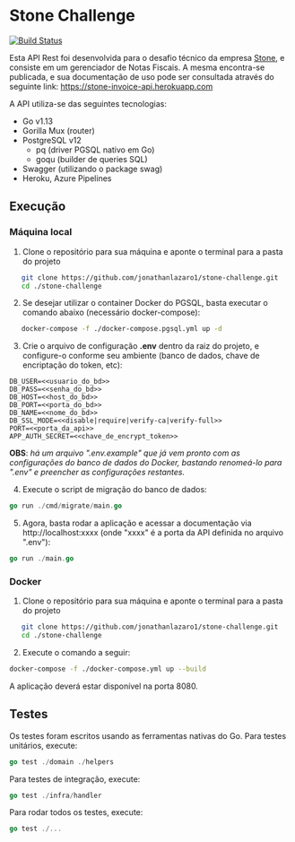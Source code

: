 # Stone Challenge

[![Build Status](https://dev.azure.com/jonathanlazaro1/Invoice%20API/_apis/build/status/jonathanlazaro1.stone-challenge?branchName=master)](https://dev.azure.com/jonathanlazaro1/Invoice%20API/_build/latest?definitionId=2&branchName=master)

Esta API Rest foi desenvolvida para o desafio técnico da empresa [Stone](https://www.stone.com.br), e consiste em um gerenciador de Notas Fiscais. A mesma encontra-se publicada, e sua documentação de uso pode ser consultada através do seguinte link:
https://stone-invoice-api.herokuapp.com

A API utiliza-se das seguintes tecnologias:

- Go v1.13
- Gorilla Mux (router)
- PostgreSQL v12
  - pq (driver PGSQL nativo em Go)
  - goqu (builder de queries SQL)
- Swagger (utilizando o package swag)
- Heroku, Azure Pipelines

## Execução

### Máquina local

1. Clone o repositório para sua máquina e aponte o terminal para a pasta do projeto

```sh
   git clone https://github.com/jonathanlazaro1/stone-challenge.git
   cd ./stone-challenge
```

2. Se desejar utilizar o container Docker do PGSQL, basta executar o comando abaixo (necessário docker-compose):

```sh
   docker-compose -f ./docker-compose.pgsql.yml up -d
```

3. Crie o arquivo de configuração **.env** dentro da raiz do projeto, e configure-o conforme seu ambiente (banco de dados, chave de encriptação do token, etc):

```
DB_USER=<<usuario_do_bd>>
DB_PASS=<<senha_do_bd>>
DB_HOST=<<host_do_bd>>
DB_PORT=<<porta_do_bd>>
DB_NAME=<<nome_do_bd>>
DB_SSL_MODE=<<disable|require|verify-ca|verify-full>>
PORT=<<porta_da_api>>
APP_AUTH_SECRET=<<chave_de_encrypt_token>>
```

**OBS**: _há um arquivo ".env.example" que já vem pronto com as configurações do banco de dados do Docker, bastando renomeá-lo para ".env" e preencher as configurações restantes._

4. Execute o script de migração do banco de dados:

```go
go run ./cmd/migrate/main.go
```

5.  Agora, basta rodar a aplicação e acessar a documentação via http://localhost:xxxx (onde "xxxx" é a porta da API definida no arquivo ".env"):

```go
go run ./main.go
```

### Docker

1. Clone o repositório para sua máquina e aponte o terminal para a pasta do projeto

```sh
   git clone https://github.com/jonathanlazaro1/stone-challenge.git
   cd ./stone-challenge
```

2. Execute o comando a seguir:

```sh
docker-compose -f ./docker-compose.yml up --build
```

A aplicação deverá estar disponível na porta 8080.

## Testes

Os testes foram escritos usando as ferramentas nativas do Go.
Para testes unitários, execute:

```go
go test ./domain ./helpers
```

Para testes de integração, execute:

```go
go test ./infra/handler
```

Para rodar todos os testes, execute:

```go
go test ./...
```
